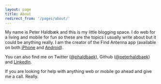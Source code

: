 ```yaml
---
layout: page
title: About
redirect_from: '/pages/about/'
---
```


My name is Peter Haldbæk and this is my little blogging space. I do web for a living and mobile for fun so these are
the topics I usually write about but it could be anything really. I am the creator of the Find Antenna app (available
on both [iPhone](https://itunes.apple.com/us/app/find-antenna/id759184885?mt=8) and
[Android](http://play.google.com/store/apps/details?id=com.briskbee.master)).

You can also find me on Twitter ([@phaldbaek](http://twitter.com/phaldbaek)), Github
([@peterhaldbaek](http://github.com/peterhaldbaek)) and [LinkedIn](http://www.linkedin.com/in/peterhaldbaek).

If you are looking for help with anything web or mobile go ahead and give me a call. Really.
